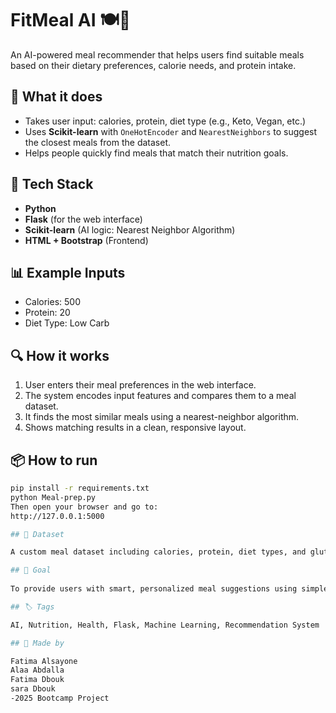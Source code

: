# FitMeal AI 🍽️🤖

An AI-powered meal recommender that helps users find suitable meals based on their dietary preferences, calorie needs, and protein intake.

## 🚀 What it does

- Takes user input: calories, protein, diet type (e.g., Keto, Vegan, etc.)
- Uses **Scikit-learn** with `OneHotEncoder` and `NearestNeighbors` to suggest the closest meals from the dataset.
- Helps people quickly find meals that match their nutrition goals.

## 🧠 Tech Stack

- **Python**
- **Flask** (for the web interface)
- **Scikit-learn** (AI logic: Nearest Neighbor Algorithm)
- **HTML + Bootstrap** (Frontend)

## 📊 Example Inputs

- Calories: 500
- Protein: 20
- Diet Type: Low Carb

## 🔍 How it works

1. User enters their meal preferences in the web interface.
2. The system encodes input features and compares them to a meal dataset.
3. It finds the most similar meals using a nearest-neighbor algorithm.
4. Shows matching results in a clean, responsive layout.

## 📦 How to run

```bash
pip install -r requirements.txt
python Meal-prep.py
Then open your browser and go to:  
http://127.0.0.1:5000

## 📁 Dataset

A custom meal dataset including calories, protein, diet types, and gluten-free labels.

## 🎯 Goal
 
To provide users with smart, personalized meal suggestions using simple AI — no training or deep learning required.

## 🏷️ Tags

AI, Nutrition, Health, Flask, Machine Learning, Recommendation System

## 👤 Made by

Fatima Alsayone 
Alaa Abdalla 
Fatima Dbouk
sara Dbouk
-2025 Bootcamp Project 
